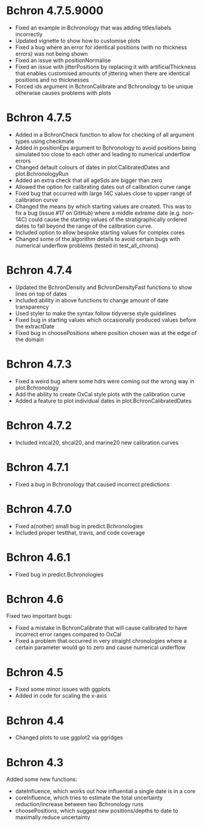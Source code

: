 # Bchron 4.7.5.9000

  - Fixed an example in Bchronology that was adding titles/labels incorrectly
  - Updated vignette to show how to customise plots
  - Fixed a bug where an error for identical positions (with no thickness errors) was not being shown
  - Fixed an issue with positionNormalise
  - Fixed an issue with jitterPositions by replacing it with artificialThickness that enables customised amounts of jittering when there are identical positions and no thicknesses
  - Forced ids argument in BchronCalibrate and Bchronology to be unique otherwise causes problems with plots

# Bchron 4.7.5

  - Added in a BchronCheck function to allow for checking of all argument types using checkmate
  - Added in positionEps argument to Bchronology to avoid positions being simulated too close to each other and leading to numerical underflow errors
  - Changed default colours of dates in plot.CalibratedDates and plot.BchronologyRun
  - Added an extra check that all ageSds are bigger than zero
  - Allowed the option for calibrating dates out of calibration curve range
  - Fixed bug that occurred with large 14C values close to upper range of calibration curve
  - Changed the means by which starting values are created. This was to fix a bug (issue #17 on GitHub) where a middle extreme date (e.g. non-14C) could cause the starting values of the stratigraphically ordered dates to fall beyond the range of the calibration curve. 
  - Included option to allow bespoke starting values for complex cores
  - Changed some of the algorithm details to avoid certain bugs with numerical underflow problems (tested in test_all_chrons)

# Bchron 4.7.4

  - Updated the BchronDensity and BchronDensityFast functions to show lines on top of dates
  - Included ability in above functions to change amount of date transparency
  - Used styler to make the syntax follow tidyverse style guidelines
  - Fixed bug in starting values which occasionally produced values before the extractDate
  - Fixed bug in choosePositions where position chosen was at the edge of the domain

# Bchron 4.7.3

  - Fixed a weird bug where some hdrs were coming out the wrong way in plot.Bchronology
  - Add the ability to create OxCal style plots with the calibration curve
  - Added a feature to plot individual dates in plot.BchronCalibratedDates

# Bchron 4.7.2

  - Included intcal20, shcal20, and marine20 new calibration curves

# Bchron 4.7.1

  - Fixed a bug in Bchronology that caused incorrect predictions

# Bchron 4.7.0

  - Fixed a(nother) small bug in predict.Bchronologies
  - Included proper testthat, travis, and code coverage

# Bchron 4.6.1

  - Fixed bug in predict.Bchronologies

# Bchron 4.6 

Fixed two important bugs:

  - Fixed a mistake in BchronCalibrate that will cause calibrated to have incorrect error ranges compared to OxCal
  - Fixed a problem that occurred in very straight chronologies where a certain parameter would go to zero and cause numerical underflow

# Bchron 4.5

  - Fixed some minor issues with ggplots
  - Added in code for scaling the x-axis

# Bchron 4.4

  - Changed plots to use ggplot2 via ggridges

# Bchron 4.3

Added some new functions:

  - dateInfluence, which works out how influential a single date is in a core
  - coreInfluence, which tries to estimate the total uncertainty reduction/increase between two Bchronology runs
  - choosePositions, which suggest new positions/depths to date to maximally reduce uncertainty
  
  